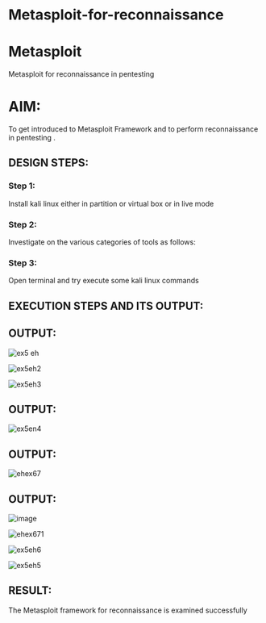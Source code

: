 # Metasploit-for-reconnaissance
# Metasploit
Metasploit for reconnaissance in pentesting

# AIM:

To get introduced to Metasploit Framework and to  perform reconnaissance  in pentesting .

## DESIGN STEPS:

### Step 1:

Install kali linux either in partition or virtual box or in live mode

### Step 2:

Investigate on the various categories of tools as follows:

### Step 3:

Open terminal and try execute some kali linux commands

## EXECUTION STEPS AND ITS OUTPUT:


## OUTPUT:
![ex5 eh](https://github.com/Dhanashreemullaithasan/Metasploit-for-reconnaissance/assets/94165415/de79cf94-dc68-4201-a795-954a2a432def)

![ex5eh2](https://github.com/Dhanashreemullaithasan/Metasploit-for-reconnaissance/assets/94165415/6059d12d-d7d7-4c27-9e18-b86d26611132)

![ex5eh3](https://github.com/Dhanashreemullaithasan/Metasploit-for-reconnaissance/assets/94165415/396b0e4d-19e4-4006-bbba-dadeab382b49)
## OUTPUT:
![ex5en4](https://github.com/Dhanashreemullaithasan/Metasploit-for-reconnaissance/assets/94165415/9f4ac141-e230-472b-97fd-db4ed7c50744)
## OUTPUT:
![ehex67](https://github.com/Dhanashreemullaithasan/Metasploit-for-reconnaissance/assets/94165415/1730bcc0-7f34-4a53-91d6-bc9e762fd031)
## OUTPUT:
![image](https://github.com/Dhanashreemullaithasan/Metasploit-for-reconnaissance/assets/94165415/fa84252c-7e66-49fc-9cfe-92050731a687)


![ehex671](https://github.com/Dhanashreemullaithasan/Metasploit-for-reconnaissance/assets/94165415/242a0166-1eb3-449d-8bc9-e7464a8bb3ca)

![ex5eh6](https://github.com/Dhanashreemullaithasan/Metasploit-for-reconnaissance/assets/94165415/4052897f-9c59-4721-8c77-b56d732019b3)


![ex5eh5](https://github.com/Dhanashreemullaithasan/Metasploit-for-reconnaissance/assets/94165415/1cc1449e-fbc7-41b1-838c-216dc5800912)

## RESULT:
The Metasploit framework for reconnaissance is  examined successfully
